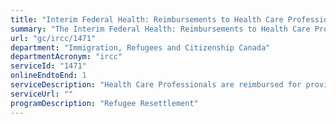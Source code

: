 ```yaml
---
title: "Interim Federal Health: Reimbursements to Health Care Professionals"
summary: "The Interim Federal Health: Reimbursements to Health Care Professionals service from Immigration, Refugees and Citizenship Canada is available end-to-end online, according to the GC Service Inventory."
url: "gc/ircc/1471"
department: "Immigration, Refugees and Citizenship Canada"
departmentAcronym: "ircc"
serviceId: "1471"
onlineEndtoEnd: 1
serviceDescription: "Health Care Professionals are reimbursed for providing eligible services to clients."
serviceUrl: ""
programDescription: "Refugee Resettlement"
---
```

